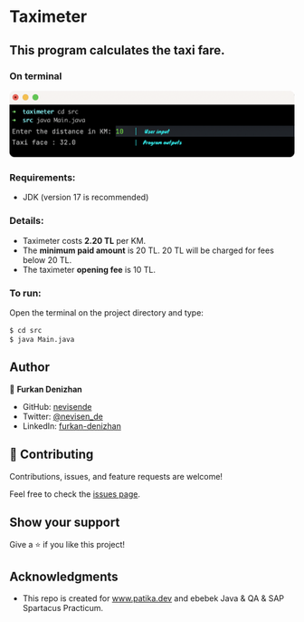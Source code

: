 # Taximeter
## This program calculates the taxi fare.
### On terminal
![An screenshot of the program](./ss-example.png)
### Requirements:
* JDK (version 17 is recommended)

### Details:
- Taximeter costs <b>2.20 TL</b> per KM.
- The <b>minimum paid amount</b> is 20 TL. 20 TL will be charged for fees below 20 TL.
- The taximeter <b>opening fee</b> is 10 TL.
### To run:
Open the terminal on the project directory and type:

```
$ cd src
$ java Main.java
```
## Author

👤 **Furkan Denizhan**

- GitHub: [nevisende](https://github.com/nevisende)
- Twitter: [@nevisen_de](https://twitter.com/nevisen_de)
- LinkedIn: [furkan-denizhan](https://www.linkedin.com/in/furkan-denizhan/)

## 🤝 Contributing

Contributions, issues, and feature requests are welcome!

Feel free to check the [issues page](../../issues/).

## Show your support

Give a ⭐️ if you like this project!

## Acknowledgments

- This repo is created for  www.patika.dev and ebebek Java & QA & SAP Spartacus Practicum.
